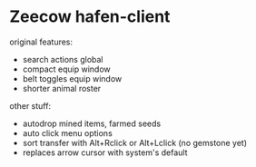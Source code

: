 # Zeecow hafen-client

original features:
 - search actions global
 - compact equip window
 - belt toggles equip window
 - shorter animal roster

other stuff:
 - autodrop mined items, farmed seeds
 - auto click menu options  
 - sort transfer with Alt+Rclick or Alt+Lclick (no gemstone yet)
 - replaces arrow cursor with system's default